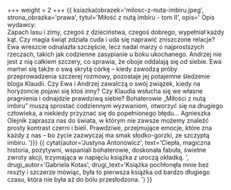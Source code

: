 +++
weight = 2
+++
{{ ksiazka(obrazek='milosc-z-nuta-imbiru.jpeg', strona_obrazka='prawa', tytul='Miłość z nutą imbiru - tom II', opis='
Opis wydawcy:<br/>
Zapach lasu i zimy, czegoś z dzieciństwa, czegoś dobrego, wypełniał każdy kąt. Czy magia świąt zdziała cuda i uda się naprawić zniszczone relacje? Ewa wreszcie odnalazła szczęście, lecz nadal marzy o najprostszych rzeczach, takich jak codzienne zasypianie u boku ukochanego. Andrzej nie jest z nią całkiem szczery, co sprawia, że oboje oddalają się od siebie. Ewa martwi się także o swą skrytą córkę – kiedy zawodzą próby przeprowadzenia szczerej rozmowy, pozostaje jej potajemne śledzenie bloga Klaudii. Czy Ewa i Andrzej zawalczą o swój związek, kiedy na horyzoncie pojawi się ktoś inny? Czy Klaudia wsłucha się we własne pragnienia i odnajdzie prawdziwą siebie? Bohaterowie „Miłości z nutą imbiru” muszą sprostać codziennym wyzwaniom, otworzyć się na drugiego człowieka, a niekiedy przyznać się do popełnionego błędu… Agnieszka Olejnik zaprasza nas do świata, w którym nie zawsze możemy znaleźć prosty kontrast czerni i bieli. Prawdziwe, przejmujące emocje, które zna każdy z nas – bo życie zazwyczaj ma smak słodko-gorzki, ze szczyptą imbiru.
')}}
{{ cytat(autor='Justyna Antonowicz', text='Ciepła, magiczna historia, pozytywni, wspaniali bohaterowie, doskonała fabuła, świetne zwroty akcji, trzymająca w napięciu książka z uroczą okładką. ', drugi_autor='Gabriela Kotas', drugi_text='Książka pochłonęła mnie bez reszty i szczerze mówiąc, była to pierwsza książka od bardzo długiego czasu, która nie była aż do bólu przesłodzona. ') }}
